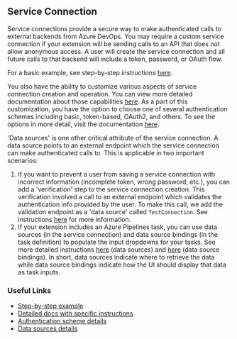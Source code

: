 ## Service Connection
Service connections provide a secure way to make authenticated calls to external backends from Azure DevOps. You may require a custom service connection if your extension will be sending calls to an API that does not allow anonymous access. A user will create the service connection and all future calls to that backend will include a token, password, or OAuth flow.

For a basic example, see step-by-step instructions [here](https://docs.microsoft.com/en-us/azure/devops/extend/develop/service-endpoints?view=azure-devops&viewFallbackFrom=vsts). 

You also have the ability to customize various aspects of service connection creation and operation. You can view more detailed documentation about those capabilities [here](https://github.com/Microsoft/azure-pipelines-extensions/blob/master/docs/authoring/endpoints/serviceEndpoints.md). As a part of this customization, you have the option to choose one of several authentication schemes including basic, token-based, OAuth2, and others. To see the options in more detail, visit the documentation [here](https://github.com/microsoft/azure-pipelines-extensions/blob/master/docs/authoring/endpoints/authenticationSchemes.md).

'Data sources' is one other critical attribute of the service connection. A data source points to an external endpoint which the service connection can make authenticated calls to. This is applicable in two important scenarios:

1. If you want to prevent a user from saving a service connection with incorrect information (incomplete token, wrong password, etc.), you can add a 'verification' step to the service connection creation. This verification involved a call to an external endpoint which validates the authentication info provided by the user. To make this call, we add the validation endpoint as a 'data source' called `TestConnection`. See instructions [here](https://github.com/microsoft/azure-pipelines-extensions/blob/master/docs/authoring/endpoints/dataSources.md#test-service-endpoint) for more information. 
2.  If your extension includes an Azure Pipelines task, you can use data sources (in the service connection) and data source bindings (in the task definition) to populate the input dropdowns for your tasks. See more detailed instructions [here](https://github.com/microsoft/azure-pipelines-extensions/blob/master/docs/authoring/endpoints/dataSources.md) (data sources) and [here](https://github.com/microsoft/azure-pipelines-extensions/blob/master/docs/authoring/endpoints/dataSources.md#defining-url-inline-within-datasourcebinding) (data source bindings). In short, data sources indicate where to retrieve the data while data source bindings indicate how the UI should display that data as task inputs. 

### Useful Links
- [Step-by-step example](https://docs.microsoft.com/en-us/azure/devops/extend/develop/service-endpoints?view=azure-devops&viewFallbackFrom=vsts)
- [Detailed docs with specific instructions](https://github.com/Microsoft/azure-pipelines-extensions/blob/master/docs/authoring/endpoints/serviceEndpoints.md)
- [Authentication scheme details](https://github.com/microsoft/azure-pipelines-extensions/blob/master/docs/authoring/endpoints/authenticationSchemes.md)
- [Data sources details](https://github.com/microsoft/azure-pipelines-extensions/blob/master/docs/authoring/endpoints/dataSources.md)

